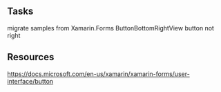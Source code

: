 ﻿
## Tasks
migrate samples from Xamarin.Forms
ButtonBottomRightView button not right


## Resources
 https://docs.microsoft.com/en-us/xamarin/xamarin-forms/user-interface/button